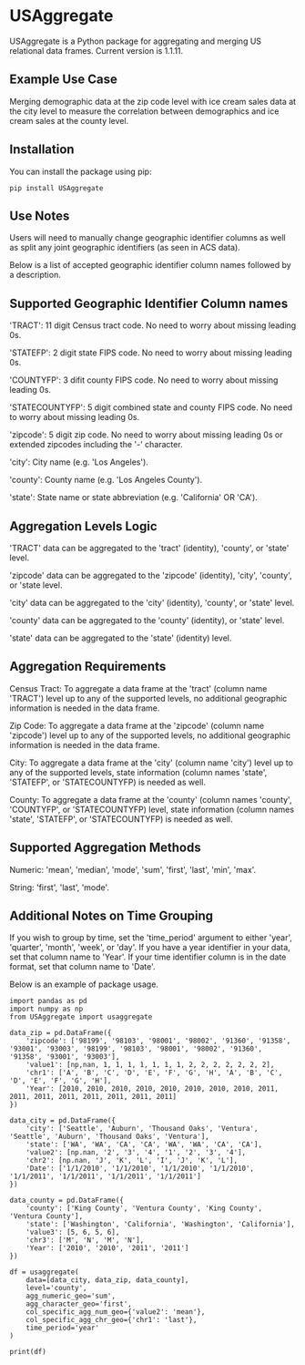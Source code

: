 # USAggregate

USAggregate is a Python package for aggregating and merging US relational data frames. Current version is 1.1.11.

## Example Use Case

Merging demographic data at the zip code level with ice cream sales data at the city level to measure the correlation between demographics and ice cream sales at the county level.

## Installation

You can install the package using pip:

```{sh}
pip install USAggregate
```
## Use Notes

Users will need to manually change geographic identifier columns as well as split any joint geographic identifiers (as seen in ACS data).

Below is a list of accepted geographic identifier column names followed by a description.

## Supported Geographic Identifier Column names
'TRACT': 11 digit Census tract code. No need to worry about missing leading 0s.

'STATEFP': 2 digit state FIPS code. No need to worry about missing leading 0s.

'COUNTYFP': 3 difit county FIPS code. No need to worry about missing leading 0s.

'STATECOUNTYFP': 5 digit combined state and county FIPS code. No need to worry about missing leading 0s.

'zipcode': 5 digit zip code. No need to worry about missing leading 0s or extended zipcodes including the '-' character.

'city': City name (e.g. 'Los Angeles').

'county': County name (e.g. 'Los Angeles County').

'state': State name or state abbreviation (e.g. 'California' OR 'CA').

## Aggregation Levels Logic
'TRACT' data can be aggregated to the 'tract' (identity), 'county', or 'state' level.

'zipcode' data can be aggregated to the 'zipcode' (identity), 'city', 'county', or 'state level.

'city' data can be aggregated to the 'city' (identity), 'county', or 'state' level.

'county' data can be aggregated to the 'county' (identity), or 'state' level.

'state' data can be aggregated to the 'state' (identity) level.

## Aggregation Requirements
Census Tract: To aggregate a data frame at the 'tract' (column name 'TRACT') level up to any of the supported levels, no additional geographic information is needed in the data frame.

Zip Code: To aggregate a data frame at the 'zipcode' (column name 'zipcode') level up to any of the supported levels, no additional geographic information is needed in the data frame.

City: To aggregate a data frame at the 'city' (column name 'city') level up to any of the supported levels, state information (column names 'state', 'STATEFP', or 'STATECOUNTYFP) is needed as well.

County: To aggregate a data frame at the 'county' (column names 'county', 'COUNTYFP', or 'STATECOUNTYFP) level, state information (column names 'state', 'STATEFP', or 'STATECOUNTYFP) is needed as well.

## Supported Aggregation Methods
Numeric: 'mean', 'median', 'mode', 'sum', 'first', 'last', 'min', 'max'.

String: 'first', 'last', 'mode'.

## Additional Notes on Time Grouping
If you wish to group by time, set the 'time_period' argument to either 'year', 'quarter', 'month', 'week', or 'day'. If you have a year identifier in your data, set that column name to 'Year'. If your time identifier column is in the date format, set that column name to 'Date'.

Below is an example of package usage.

```{python}
import pandas as pd
import numpy as np
from USAggregate import usaggregate

data_zip = pd.DataFrame({
    'zipcode': ['98199', '98103', '98001', '98002', '91360', '91358', '93001', '93003', '98199', '98103', '98001', '98002', '91360', '91358', '93001', '93003'],
    'value1': [np,nan, 1, 1, 1, 1, 1, 1, 1, 2, 2, 2, 2, 2, 2, 2],
    'chr1': ['A', 'B', 'C', 'D', 'E', 'F', 'G', 'H', 'A', 'B', 'C', 'D', 'E', 'F', 'G', 'H'],
    'Year': [2010, 2010, 2010, 2010, 2010, 2010, 2010, 2010, 2011, 2011, 2011, 2011, 2011, 2011, 2011, 2011]
})

data_city = pd.DataFrame({
    'city': ['Seattle', 'Auburn', 'Thousand Oaks', 'Ventura', 'Seattle', 'Auburn', 'Thousand Oaks', 'Ventura'],
    'state': ['WA', 'WA', 'CA', 'CA', 'WA', 'WA', 'CA', 'CA'],
    'value2': [np.nan, '2', '3', '4', '1', '2', '3', '4'],
    'chr2': [np.nan, 'J', 'K', 'L', 'I', 'J', 'K', 'L'],
    'Date': ['1/1/2010', '1/1/2010', '1/1/2010', '1/1/2010', '1/1/2011', '1/1/2011', '1/1/2011', '1/1/2011']
})

data_county = pd.DataFrame({
    'county': ['King County', 'Ventura County', 'King County', 'Ventura County'],
    'state': ['Washington', 'California', 'Washington', 'California'],
    'value3': [5, 6, 5, 6],
    'chr3': ['M', 'N', 'M', 'N'],
    'Year': ['2010', '2010', '2011', '2011']
})

df = usaggregate(
    data=[data_city, data_zip, data_county],
    level='county',
    agg_numeric_geo='sum',
    agg_character_geo='first',
    col_specific_agg_num_geo={'value2': 'mean'},
    col_specific_agg_chr_geo={'chr1': 'last'},
    time_period='year'
)

print(df)

```

